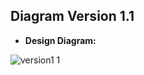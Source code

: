 ## Diagram Version 1.1

- **Design Diagram:**


![version1 1](https://user-images.githubusercontent.com/95620804/162440688-f730d59a-9e08-47e8-ac0c-50de6776e0c0.png)
